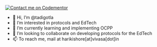 
[![Contact me on Codementor](https://www.codementor.io/m-badges/harikishoretadigotla/im-a-cm-g.svg)](https://www.codementor.io/@harikishoretadigotla?refer=badge)

- 👋 Hi, I’m @tadigotla
- 👀 I’m interested in protocols and EdTech
- 🌱 I’m currently learning and implementing OCPP
- 💞️ I’m looking to collaborate on developing protocols for the EdTech
- 📫 To reach me, mail at harikishore[at]vivasa[dot]in


<!---
tadigotla/tadigotla is a ✨ special ✨ repository because its `README.md` (this file) appears on your GitHub profile.
You can click the Preview link to take a look at your changes.
--->
